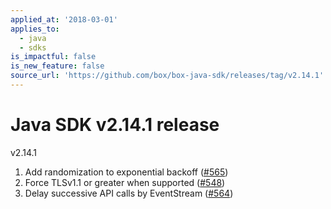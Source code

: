 ```yaml
---
applied_at: '2018-03-01'
applies_to:
  - java
  - sdks
is_impactful: false
is_new_feature: false
source_url: 'https://github.com/box/box-java-sdk/releases/tag/v2.14.1'
---
```


# Java SDK v2.14.1 release

v2.14.1

1. Add randomization to exponential backoff ([#565](https://github.com/box/box-java-sdk/pull/565))
2. Force TLSv1.1 or greater when supported ([#548](https://github.com/box/box-java-sdk/pull/548))
3. Delay successive API calls by EventStream ([#564](https://github.com/box/box-java-sdk/pull/564))